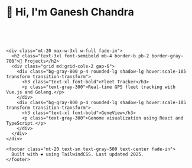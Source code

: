 <!DOCTYPE html>
<html lang="en">
<head>
  <meta charset="UTF-8" />
  <meta name="viewport" content="width=device-width, initial-scale=1.0" />
  <title>Ganesh Chandra | Portfolio</title>
  <link href="https://cdn.jsdelivr.net/npm/tailwindcss@2.2.19/dist/tailwind.min.css" rel="stylesheet">
  <style>
    @keyframes float {
      0% { transform: translatey(0px); }
      50% { transform: translatey(-10px); }
      100% { transform: translatey(0px); }
    }
    .animate-float {
      animation: float 3s ease-in-out infinite;
    }
    .fade-in {
      animation: fadeIn 1.5s ease-in forwards;
    }
    @keyframes fadeIn {
      from { opacity: 0; transform: translateY(10px); }
      to { opacity: 1; transform: translateY(0); }
    }
  </style>
</head>
<body class="bg-gray-900 text-white font-sans">
  <div class="min-h-screen flex flex-col items-center justify-center px-4">
    <h1 class="text-5xl font-bold text-center animate-float">👋 Hi, I'm Ganesh Chandra</h1>
    <p class="text-xl text-gray-400 mt-4 text-center fade-in">Software Developer | Cloud Enthusiast | Full Stack Engineer</p>
    <div class="mt-10 space-x-4 fade-in">
      <a href="mailto:cganesh208@gmail.com" class="bg-blue-500 hover:bg-blue-600 text-white px-4 py-2 rounded-lg transition-all">Email Me</a>
      <a href="https://github.com/ganeshchandra" target="_blank" class="bg-gray-800 hover:bg-gray-700 text-white px-4 py-2 rounded-lg transition-all">GitHub</a>
      <a href="https://linkedin.com/in/..." target="_blank" class="bg-blue-700 hover:bg-blue-800 text-white px-4 py-2 rounded-lg transition-all">LinkedIn</a>
    </div>

    <div class="mt-20 max-w-3xl w-full fade-in">
      <h2 class="text-3xl font-semibold mb-4 border-b pb-2 border-gray-700">🚀 Projects</h2>
      <div class="grid md:grid-cols-2 gap-6">
        <div class="bg-gray-800 p-4 rounded-lg shadow-lg hover:scale-105 transform transition-transform">
          <h3 class="text-xl font-bold">Fleet Tracker</h3>
          <p class="text-gray-300">Real-time GPS fleet tracking with Vue.js and Golang.</p>
        </div>
        <div class="bg-gray-800 p-4 rounded-lg shadow-lg hover:scale-105 transform transition-transform">
          <h3 class="text-xl font-bold">GeneView</h3>
          <p class="text-gray-300">Genome visualization using React and TypeScript.</p>
        </div>
      </div>
    </div>

    <footer class="mt-20 text-sm text-gray-500 text-center fade-in">
      Built with ❤️ using TailwindCSS. Last updated 2025.
    </footer>
  </div>
</body>
</html>
